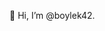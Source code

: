 👋 Hi, I’m @boylek42.

<!---
boylek42/boylek42 is a ✨ special ✨ repository because its `README.md` (this file) appears on your GitHub profile.
You can click the Preview link to take a look at your changes.
--->
